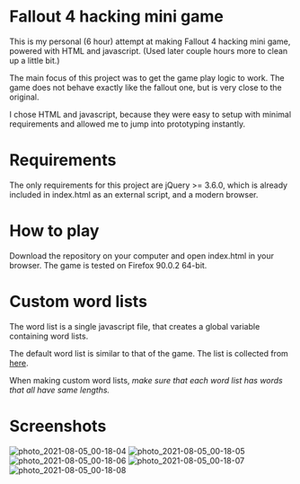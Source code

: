 # Fallout 4 hacking mini game
This is my personal (6 hour) attempt at making Fallout 4 hacking mini game, powered with HTML and javascript. (Used later couple hours more to clean up a little bit.)

The main focus of this project was to get the game play logic to work. The game does not behave exactly like the fallout one, but is very close to the original.

I chose HTML and javascript, because they were easy to setup with minimal requirements and allowed me to jump into prototyping instantly.


# Requirements
The only requirements for this project are jQuery >= 3.6.0, which is already included in index.html as an external script, and a modern browser.


# How to play
Download the repository on your computer and open index.html in your browser. The game is tested on Firefox 90.0.2 64-bit.


# Custom word lists
The word list is a single javascript file, that creates a global variable containing word lists. 

The default word list is similar to that of the game. The list is collected from [here](https://www.reddit.com/r/Fallout/comments/75ma3j/all_possible_words_in_the_hacking_minigame_found/).

When making custom word lists, _make sure that each word list has words that all have same lengths._

# Screenshots
![photo_2021-08-05_00-18-04](https://user-images.githubusercontent.com/12672127/128261133-f4efc530-65ae-4ce6-b99a-95cfc8458033.jpg)
![photo_2021-08-05_00-18-05](https://user-images.githubusercontent.com/12672127/128261137-c9dbca15-0e18-43f0-aba1-359602372da8.jpg)
![photo_2021-08-05_00-18-06](https://user-images.githubusercontent.com/12672127/128261140-472a99d1-d4a5-4f4e-b7e4-a91ac1dcd631.jpg)
![photo_2021-08-05_00-18-07](https://user-images.githubusercontent.com/12672127/128261142-e3f04073-ab32-4dac-9424-3bebd6ddfbf9.jpg)
![photo_2021-08-05_00-18-08](https://user-images.githubusercontent.com/12672127/128261145-9e9b882d-e451-43a6-9cd6-e6a3b21e63b1.jpg)
